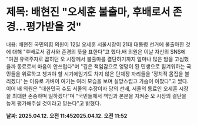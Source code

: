 # **제목: 배현진 "오세훈 불출마, 후배로서 존경…평가받을 것"**

  내용: 배현진 국민의힘 의원이 12일 오세훈 서울시장이 21대 대통령 선거에 불출마한 것에 대해 "후배로서 감사와 존경의 뜻을 표한다"고 했다.배 의원은 이날 자신의 SNS에 "여권 유력주자로 꼽히던 오 시장께서 불출마를 결단하기까지 얼마나 많은 밤을 고심했을까 동료로서 마음이 안쓰럽다"며 "깊은 책임감으로 엉망이 된 민생으로 힘겨워하는 국민들을 위로하고 챙겨야 할 시기에임기도 차지 않은 단체장 자리들을 '정치적 몸집을 불리겠다' 는 이유로 가벼이 여기는 여러 모습을 보며 실망스럽고 가슴이 아팠다"고 썼다.이어 배 의원은 "대한민국 수도 서울의 수장이자 당의 선배, 서울의 동료인 오세훈 시장을 최대한 존중하며 일하겠다"며 "국민들께서 책임과 본분을 지켜준 오 시장의 결단을 높게 평가해주실 것이라고 믿는다"고 밝혔다.

  **날짜: 2025.04.12. 오전 11:452025.04.12. 오전 11:52**